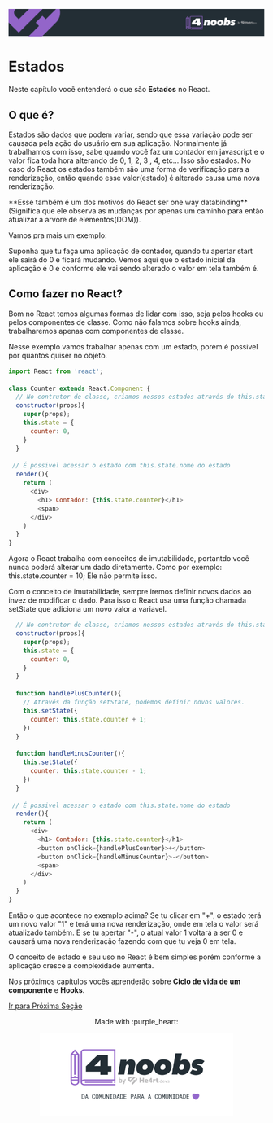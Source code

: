 <p align="center">
  <a href="https://github.com/he4rt/4noobs" target="_blank">
    <img src="../../assets/global/header-4noobs.svg">
  </a>
</p>

# Estados

Neste capítulo você entenderá o que são **Estados** no React.

## O que é?

Estados são dados que podem variar, sendo que essa variação pode ser causada pela ação do usuário em sua aplicação. Normalmente já trabalhamos com isso, sabe quando você faz um contador em javascript e o valor fica toda hora alterando de 0, 1, 2, 3 , 4, etc... Isso são estados. No caso do React os estados também são uma forma de verificação para a renderização, então quando esse valor(estado) é alterado causa uma nova renderização.

<p>**Esse também é um dos motivos do React ser one way databinding**(Significa que ele observa as mudanças por apenas um caminho para então atualizar a arvore de elementos(DOM)).</p>

Vamos pra mais um exemplo:

<p>Suponha que tu faça uma aplicação de contador, quando tu apertar start ele sairá do 0 e ficará mudando. Vemos aqui que o estado inicial da aplicação é 0 e conforme ele vai sendo alterado o valor em tela também é.</p>

## Como fazer no React?

Bom no React temos algumas formas de lidar com isso, seja pelos hooks ou pelos componentes de classe.
Como não falamos sobre hooks ainda, trabalharemos apenas com componentes de classe.

Nesse exemplo vamos trabalhar apenas com um estado, porém é possivel por quantos quiser no objeto.

```js
import React from 'react';

class Counter extends React.Component {
  // No contrutor de classe, criamos nossos estados através do this.state
  constructor(props){
    super(props);
    this.state = {
      counter: 0,
    }
  }

 // É possivel acessar o estado com this.state.nome do estado
  render(){
    return (
      <div>
        <h1> Contador: {this.state.counter}</h1>
        <span>
      </div>
    )
  }
}
```

Agora o React trabalha com conceitos de imutabilidade, portantdo você nunca poderá alterar um dado diretamente. Como por exemplo: this.state.counter = 10; Ele não permite isso.

Com o conceito de imutabilidade, sempre iremos definir novos dados ao invez de modificar o dado.
Para isso o React usa uma função chamada setState que adiciona um novo valor a variavel.

```js
  // No contrutor de classe, criamos nossos estados através do this.state
  constructor(props){
    super(props);
    this.state = {
      counter: 0,
    }
  }

  function handlePlusCounter(){
    // Através da função setState, podemos definir novos valores.
    this.setState({
      counter: this.state.counter + 1;
    })
  }

  function handleMinusCounter(){
    this.setState({
      counter: this.state.counter - 1;
    })
  }

 // É possivel acessar o estado com this.state.nome do estado
  render(){
    return (
      <div>
        <h1> Contador: {this.state.counter}</h1>
        <button onClick={handlePlusCounter}>+</button>
        <button onClick={handleMinusCounter}>-</button>
        <span>
      </div>
    )
  }
}
```

Então o que acontece no exemplo acima? Se tu clicar em "+", o estado terá um novo valor "1" e terá uma nova renderização, onde em tela o valor será atualizado também. E se tu apertar "-", o atual valor 1 voltará a ser 0 e causará uma nova renderização fazendo com que tu veja 0 em tela.

O conceito de estado e seu uso no React é bem simples porém conforme a aplicação cresce a complexidade aumenta.

Nos próximos capítulos vocês aprenderão sobre **Ciclo de vida de um componente** e **Hooks**.

[Ir para Próxima Seção](./6-React%20Hooks.md)

<p align="center">Made with :purple_heart:</p>

<p align="center">
  <a href="https://github.com/he4rt/4noobs" target="_blank">
    <img src="../../assets/global/footer-4noobs.svg" width="380">
  </a>
</p>
